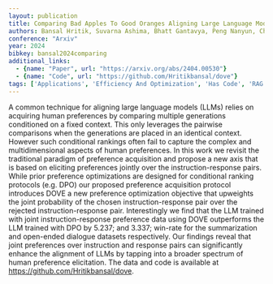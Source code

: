 ```yaml
---
layout: publication
title: Comparing Bad Apples To Good Oranges Aligning Large Language Models Via Joint Preference Optimization
authors: Bansal Hritik, Suvarna Ashima, Bhatt Gantavya, Peng Nanyun, Chang Kai-wei, Grover Aditya
conference: "Arxiv"
year: 2024
bibkey: bansal2024comparing
additional_links:
  - {name: "Paper", url: "https://arxiv.org/abs/2404.00530"}
  - {name: "Code", url: "https://github.com/Hritikbansal/dove"}
tags: ['Applications', 'Efficiency And Optimization', 'Has Code', 'RAG', 'Reinforcement Learning']
---
```

A common technique for aligning large language models (LLMs) relies on acquiring human preferences by comparing multiple generations conditioned on a fixed context. This only leverages the pairwise comparisons when the generations are placed in an identical context. However such conditional rankings often fail to capture the complex and multidimensional aspects of human preferences. In this work we revisit the traditional paradigm of preference acquisition and propose a new axis that is based on eliciting preferences jointly over the instruction-response pairs. While prior preference optimizations are designed for conditional ranking protocols (e.g. DPO) our proposed preference acquisition protocol introduces DOVE a new preference optimization objective that upweights the joint probability of the chosen instruction-response pair over the rejected instruction-response pair. Interestingly we find that the LLM trained with joint instruction-response preference data using DOVE outperforms the LLM trained with DPO by 5.237; and 3.337; win-rate for the summarization and open-ended dialogue datasets respectively. Our findings reveal that joint preferences over instruction and response pairs can significantly enhance the alignment of LLMs by tapping into a broader spectrum of human preference elicitation. The data and code is available at https://github.com/Hritikbansal/dove.
